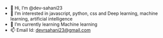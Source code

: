 - 👋 Hi, I’m @dev-sahani23
- 👀 I’m interested in javascript, python, css and Deep learning, machine learning, artificial intelligence
- 🌱 I’m currently learning Machine learning 
- 📫 Email Id: devrsahani23@gmail.com

<!---
dev-sahani23/dev-sahani23 is a ✨ special ✨ repository because its `README.md` (this file) appears on your GitHub profile.
You can click the Preview link to take a look at your changes.
--->
